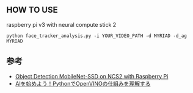 ## HOW TO USE
raspberry pi v3 with neural compute stick 2
```
python face_tracker_analysis.py -i YOUR_VIDEO_PATH -d MYRIAD -d_ag MYRIAD
```

## 参考
- [Object Detection MobileNet-SSD on NCS2 with Raspberry Pi](https://github.com/kodamap/object_detection_demo)
- [AIを始めよう！PythonでOpenVINOの仕組みを理解する](https://qiita.com/ammo0613/items/ff7452f2c7fab36b2efc)
